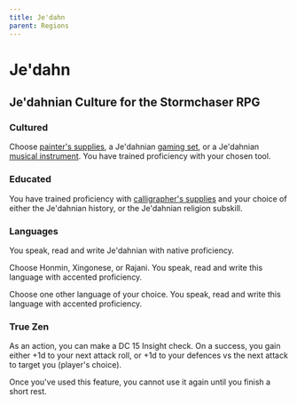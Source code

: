 ```yaml
---
title: Je'dahn
parent: Regions
---
```


# Je'dahn

## Je'dahnian Culture for the Stormchaser RPG

### Cultured
Choose [painter's supplies](https://stormchaserroleplaying.com/stormchaserRPG/Equipment/Tools/ArtisansTools/#painters-supplies), a Je'dahnian [gaming set](https://stormchaserroleplaying.com/stormchaserRPG/Equipment/Tools/GamingSet/), or a Je'dahnian [musical instrument](https://stormchaserroleplaying.com/stormchaserRPG/Equipment/Tools/MusicalInstrument/). You have trained proficiency with your chosen tool.

### Educated
You have trained proficiency with [calligrapher's supplies](https://stormchaserroleplaying.com/stormchaserRPG/Equipment/Tools/ArtisansTools/#calligraphers-supplies) and your choice of either the Je'dahnian history, or the Je'dahnian religion subskill.

### Languages
You speak, read and write Je'dahnian with native proficiency.

Choose Honmin, Xingonese, or Rajani. You speak, read and write this language with accented proficiency.

Choose one other language of your choice. You speak, read and write this language with accented proficiency.

### True Zen
As an action, you can make a DC 15 Insight check. On a success, you gain either +1d to your next attack roll, or +1d to your defences vs the next attack to target you (player's choice).

Once you've used this feature, you cannot use it again until you finish a short rest.
